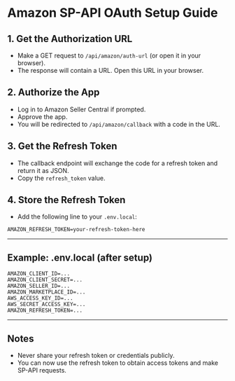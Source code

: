 # Amazon SP-API OAuth Setup Guide

## 1. Get the Authorization URL
- Make a GET request to `/api/amazon/auth-url` (or open it in your browser).
- The response will contain a URL. Open this URL in your browser.

## 2. Authorize the App
- Log in to Amazon Seller Central if prompted.
- Approve the app.
- You will be redirected to `/api/amazon/callback` with a code in the URL.

## 3. Get the Refresh Token
- The callback endpoint will exchange the code for a refresh token and return it as JSON.
- Copy the `refresh_token` value.

## 4. Store the Refresh Token
- Add the following line to your `.env.local`:

```
AMAZON_REFRESH_TOKEN=your-refresh-token-here
```

---

## Example: .env.local (after setup)

```
AMAZON_CLIENT_ID=...
AMAZON_CLIENT_SECRET=...
AMAZON_SELLER_ID=...
AMAZON_MARKETPLACE_ID=...
AWS_ACCESS_KEY_ID=...
AWS_SECRET_ACCESS_KEY=...
AMAZON_REFRESH_TOKEN=...
```

---

## Notes
- Never share your refresh token or credentials publicly.
- You can now use the refresh token to obtain access tokens and make SP-API requests.
